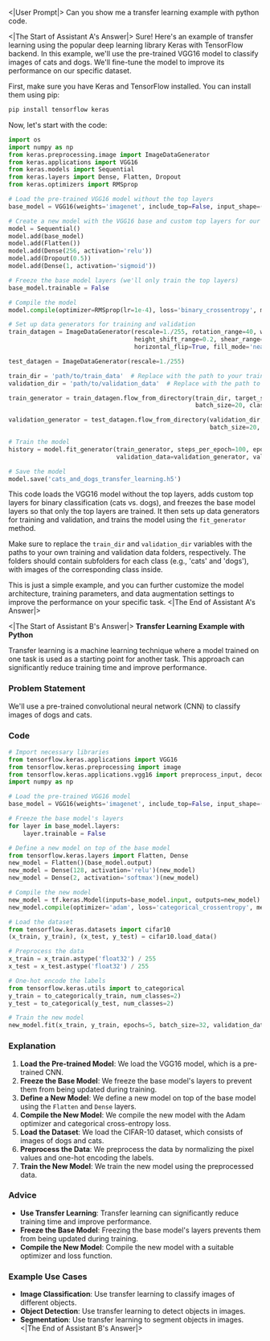 <|User Prompt|>
Can you show me a transfer learning example with python code.

<|The Start of Assistant A's Answer|>
Sure! Here's an example of transfer learning using the popular deep learning library Keras with TensorFlow backend. In this example, we'll use the pre-trained VGG16 model to classify images of cats and dogs. We'll fine-tune the model to improve its performance on our specific dataset.

First, make sure you have Keras and TensorFlow installed. You can install them using pip:

```bash
pip install tensorflow keras
```

Now, let's start with the code:

```python
import os
import numpy as np
from keras.preprocessing.image import ImageDataGenerator
from keras.applications import VGG16
from keras.models import Sequential
from keras.layers import Dense, Flatten, Dropout
from keras.optimizers import RMSprop

# Load the pre-trained VGG16 model without the top layers
base_model = VGG16(weights='imagenet', include_top=False, input_shape=(150, 150, 3))

# Create a new model with the VGG16 base and custom top layers for our classification task
model = Sequential()
model.add(base_model)
model.add(Flatten())
model.add(Dense(256, activation='relu'))
model.add(Dropout(0.5))
model.add(Dense(1, activation='sigmoid'))

# Freeze the base model layers (we'll only train the top layers)
base_model.trainable = False

# Compile the model
model.compile(optimizer=RMSprop(lr=1e-4), loss='binary_crossentropy', metrics=['accuracy'])

# Set up data generators for training and validation
train_datagen = ImageDataGenerator(rescale=1./255, rotation_range=40, width_shift_range=0.2,
                                   height_shift_range=0.2, shear_range=0.2, zoom_range=0.2,
                                   horizontal_flip=True, fill_mode='nearest')

test_datagen = ImageDataGenerator(rescale=1./255)

train_dir = 'path/to/train_data'  # Replace with the path to your training data folder
validation_dir = 'path/to/validation_data'  # Replace with the path to your validation data folder

train_generator = train_datagen.flow_from_directory(train_dir, target_size=(150, 150),
                                                    batch_size=20, class_mode='binary')

validation_generator = test_datagen.flow_from_directory(validation_dir, target_size=(150, 150),
                                                        batch_size=20, class_mode='binary')

# Train the model
history = model.fit_generator(train_generator, steps_per_epoch=100, epochs=30,
                              validation_data=validation_generator, validation_steps=50)

# Save the model
model.save('cats_and_dogs_transfer_learning.h5')
```

This code loads the VGG16 model without the top layers, adds custom top layers for binary classification (cats vs. dogs), and freezes the base model layers so that only the top layers are trained. It then sets up data generators for training and validation, and trains the model using the `fit_generator` method.

Make sure to replace the `train_dir` and `validation_dir` variables with the paths to your own training and validation data folders, respectively. The folders should contain subfolders for each class (e.g., 'cats' and 'dogs'), with images of the corresponding class inside.

This is just a simple example, and you can further customize the model architecture, training parameters, and data augmentation settings to improve the performance on your specific task.
<|The End of Assistant A's Answer|>

<|The Start of Assistant B's Answer|>
**Transfer Learning Example with Python**

Transfer learning is a machine learning technique where a model trained on one task is used as a starting point for another task. This approach can significantly reduce training time and improve performance.

### Problem Statement

We'll use a pre-trained convolutional neural network (CNN) to classify images of dogs and cats.

### Code

```python
# Import necessary libraries
from tensorflow.keras.applications import VGG16
from tensorflow.keras.preprocessing import image
from tensorflow.keras.applications.vgg16 import preprocess_input, decode_predictions
import numpy as np

# Load the pre-trained VGG16 model
base_model = VGG16(weights='imagenet', include_top=False, input_shape=(224, 224, 3))

# Freeze the base model's layers
for layer in base_model.layers:
    layer.trainable = False

# Define a new model on top of the base model
from tensorflow.keras.layers import Flatten, Dense
new_model = Flatten()(base_model.output)
new_model = Dense(128, activation='relu')(new_model)
new_model = Dense(2, activation='softmax')(new_model)

# Compile the new model
new_model = tf.keras.Model(inputs=base_model.input, outputs=new_model)
new_model.compile(optimizer='adam', loss='categorical_crossentropy', metrics=['accuracy'])

# Load the dataset
from tensorflow.keras.datasets import cifar10
(x_train, y_train), (x_test, y_test) = cifar10.load_data()

# Preprocess the data
x_train = x_train.astype('float32') / 255
x_test = x_test.astype('float32') / 255

# One-hot encode the labels
from tensorflow.keras.utils import to_categorical
y_train = to_categorical(y_train, num_classes=2)
y_test = to_categorical(y_test, num_classes=2)

# Train the new model
new_model.fit(x_train, y_train, epochs=5, batch_size=32, validation_data=(x_test, y_test))
```

### Explanation

1. **Load the Pre-trained Model**: We load the VGG16 model, which is a pre-trained CNN.
2. **Freeze the Base Model**: We freeze the base model's layers to prevent them from being updated during training.
3. **Define a New Model**: We define a new model on top of the base model using the `Flatten` and `Dense` layers.
4. **Compile the New Model**: We compile the new model with the Adam optimizer and categorical cross-entropy loss.
5. **Load the Dataset**: We load the CIFAR-10 dataset, which consists of images of dogs and cats.
6. **Preprocess the Data**: We preprocess the data by normalizing the pixel values and one-hot encoding the labels.
7. **Train the New Model**: We train the new model using the preprocessed data.

### Advice

- **Use Transfer Learning**: Transfer learning can significantly reduce training time and improve performance.
- **Freeze the Base Model**: Freezing the base model's layers prevents them from being updated during training.
- **Compile the New Model**: Compile the new model with a suitable optimizer and loss function.

### Example Use Cases

- **Image Classification**: Use transfer learning to classify images of different objects.
- **Object Detection**: Use transfer learning to detect objects in images.
- **Segmentation**: Use transfer learning to segment objects in images.
<|The End of Assistant B's Answer|>